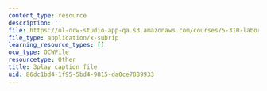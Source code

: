 ```yaml
---
content_type: resource
description: ''
file: https://ol-ocw-studio-app-qa.s3.amazonaws.com/courses/5-310-laboratory-chemistry-fall-2019/86dc1bd41f955bd49815da0ce7089933_TgrNa_Guigs.vtt
file_type: application/x-subrip
learning_resource_types: []
ocw_type: OCWFile
resourcetype: Other
title: 3play caption file
uid: 86dc1bd4-1f95-5bd4-9815-da0ce7089933
---
```

